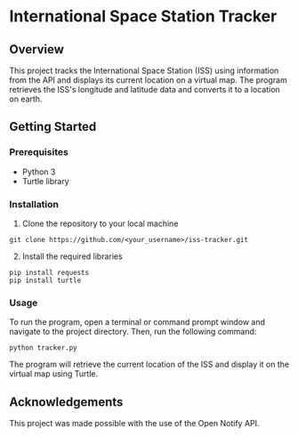 # International Space Station Tracker

## Overview
This project tracks the International Space Station (ISS) using information from the API and displays its current location on a virtual map. The program retrieves the ISS's longitude and latitude data and converts it to a location on earth.
## Getting Started
### Prerequisites
* Python 3
* Turtle library
### Installation
1. Clone the repository to your local machine
```
git clone https://github.com/<your_username>/iss-tracker.git
```
2. Install the required libraries
```
pip install requests
pip install turtle
```
### Usage
To run the program, open a terminal or command prompt window and navigate to the project directory. Then, run the following command:
```
python tracker.py
```
The program will retrieve the current location of the ISS and display it on the virtual map using Turtle.

## Acknowledgements
This project was made possible with the use of the Open Notify API.



